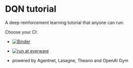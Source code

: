 # DQN tutorial

A deep reinforcement learning tutorial that anyone can run.

Choose your CI:
* [![Binder](http://mybinder.org/badge.svg)](http://mybinder.org:/repo/yandexdataschool/dive_into_dqn)
* [![run at everware](https://img.shields.io/badge/run%20me-@everware-blue.svg?style=flat)](https://everware.rep.school.yandex.net/hub/oauth_login?repourl=https://github.com/yandexdataschool/dive_into_dqn.git@everware)

* powered by Agentnet, Lasagne, Theano and OpenAI Gym
